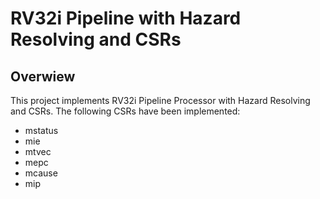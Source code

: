 # RV32i Pipeline with Hazard Resolving and CSRs

## Overwiew
This project implements RV32i Pipeline Processor with Hazard Resolving and CSRs. The following CSRs have been implemented:
- mstatus
- mie
- mtvec
- mepc
- mcause
- mip
